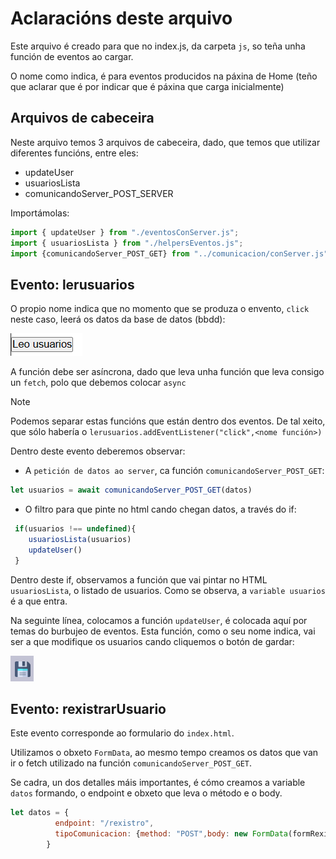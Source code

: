 # Aclaracións deste arquivo

Este arquivo é creado para que no index.js, da carpeta `js`, so teña unha función de eventos ao cargar.

O nome como indica, é para eventos producidos na páxina de Home (teño que aclarar que é por indicar que é páxina que carga inicialmente)

## Arquivos de cabeceira

Neste arquivo temos 3 arquivos de cabeceira, dado, que temos que utilizar diferentes funcións, entre eles:

- updateUser
- usuariosLista
- comunicandoServer_POST_SERVER

Importámolas:

```javascript
import { updateUser } from "./eventosConServer.js";
import { usuariosLista } from "./helpersEventos.js";
import {comunicandoServer_POST_GET} from "../comunicacion/conServer.js"
```

## Evento: lerusuarios

O propio nome indica que no momento que se produza o envento, `click` neste caso, leerá os datos da base de datos (bbdd):

![imaxe de gardar](/Arquivos_md/CLIENTE/imaxes/botonLerUsuarios.png)


A función debe ser asíncrona, dado que leva unha función que leva consigo un `fetch`, polo que debemos colocar `async`

> [!NOTE]
> Podemos separar estas funcións que están dentro dos eventos. 
> De tal xeito, que sólo habería o ```lerusuarios.addEventListener("click",<nome función>)```

Dentro deste evento deberemos observar:

- A `petición de datos ao server`, ca función `comunicandoServer_POST_GET`:

```javascript
let usuarios = await comunicandoServer_POST_GET(datos)
```
- O filtro para que pinte no html cando chegan datos, a través do if:

```javascript
 if(usuarios !== undefined){          
    usuariosLista(usuarios)
    updateUser()
 }
```

Dentro deste if, observamos a función que vai pintar no HTML `usuariosLista`, o listado de usuarios. Como se observa, a ``variable usuarios`` é a que entra. 

Na seguinte línea, colocamos a función `updateUser`, é colocada aquí por temas do burbujeo de eventos. Esta función, como o seu nome indica, vai ser a que modifique os usuarios cando cliquemos o botón de gardar:

![imaxe de gardar](/Arquivos_md/CLIENTE/imaxes/imaxeGardar.png)


## Evento: rexistrarUsuario

Este evento corresponde ao formulario do ```index.html```.

Utilizamos o obxeto `FormData`, ao mesmo tempo creamos os datos que van ir o fetch utilizado na función `comunicandoServer_POST_GET`. 

Se cadra, un dos detalles máis importantes, é cómo creamos a variable `datos`
formando, o endpoint e obxeto que leva o método e o body.

```javascript
let datos = {
          endpoint: "/rexistro",
          tipoComunicacion: {method: "POST",body: new FormData(formRexistro) }
        }

```